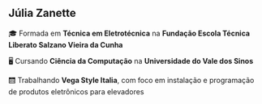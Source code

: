 ## Júlia Zanette

🎓 Formada em **Técnica em Eletrotécnica** na **Fundação Escola Técnica Liberato Salzano Vieira da Cunha**

🖥️ Cursando **Ciência da Computação** na **Universidade do Vale dos Sinos**

🛗 Trabalhando **Vega Style Italia**, com foco em instalação e programação de produtos eletrônicos para elevadores
